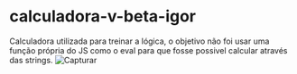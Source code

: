 # calculadora-v-beta-igor
Calculadora utilizada para treinar a lógica, o objetivo não foi usar uma função própria do JS como o eval para que fosse possivel calcular através das strings. 
 ![Capturar](https://user-images.githubusercontent.com/107426768/210331956-5b0aee4d-8cb6-4e2e-87e6-c738755a9fd7.JPG)
